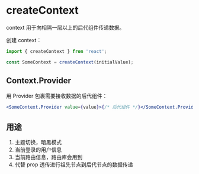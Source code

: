 # createContext

context 用于向相隔一层以上的后代组件传递数据。

创建 context：

```js
import { createContext } from 'react';

const SomeContext = createContext(initialValue);
```

## Context.Provider

用 Provider 包裹需要接收数据的后代组件：

```jsx
<SomeContext.Provider value={value}>{/* 后代组件 */}</SomeContext.Provider>
```

## 用途

1. 主题切换，暗黑模式
2. 当前登录的用户信息
3. 当前路由信息，路由库会用到
4. 代替 prop 透传进行祖先节点到后代节点的数据传递
